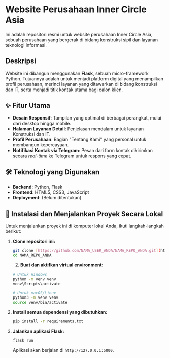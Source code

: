 # Website Perusahaan Inner Circle Asia

Ini adalah repositori resmi untuk website perusahaan Inner Circle Asia, sebuah perusahaan yang bergerak di bidang konstruksi sipil dan layanan teknologi informasi.

## Deskripsi

Website ini dibangun menggunakan **Flask**, sebuah micro-framework Python. Tujuannya adalah untuk menjadi platform digital yang menampilkan profil perusahaan, merinci layanan yang ditawarkan di bidang konstruksi dan IT, serta menjadi titik kontak utama bagi calon klien.

## ✨ Fitur Utama

- **Desain Responsif**: Tampilan yang optimal di berbagai perangkat, mulai dari desktop hingga mobile.
- **Halaman Layanan Detail**: Penjelasan mendalam untuk layanan Konstruksi dan IT.
- **Profil Perusahaan**: Bagian "Tentang Kami" yang personal untuk membangun kepercayaan.
- **Notifikasi Kontak via Telegram**: Pesan dari form kontak dikirimkan secara _real-time_ ke Telegram untuk respons yang cepat.

## 🛠️ Teknologi yang Digunakan

- **Backend**: Python, Flask
- **Frontend**: HTML5, CSS3, JavaScript
- **Deployment**: (Belum ditentukan)

## 🚀 Instalasi dan Menjalankan Proyek Secara Lokal

Untuk menjalankan proyek ini di komputer lokal Anda, ikuti langkah-langkah berikut:

1.  **Clone repositori ini:**

    ```bash
    git clone [https://github.com/NAMA_USER_ANDA/NAMA_REPO_ANDA.git](https://github.com/NAMA_USER_ANDA/NAMA_REPO_ANDA.git)
    cd NAMA_REPO_ANDA
    ```

    2.  **Buat dan aktifkan virtual environment:**

    ```bash
    # Untuk Windows
    python -m venv venv
    venv\Scripts\activate

    # Untuk macOS/Linux
    python3 -m venv venv
    source venv/bin/activate
    ```

2.  **Install semua dependensi yang dibutuhkan:**

    ```bash
    pip install -r requirements.txt
    ```

3.  **Jalankan aplikasi Flask:**
    ```bash
    flask run
    ```
    Aplikasi akan berjalan di `http://127.0.0.1:5000`.
